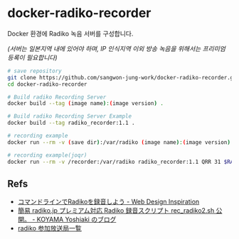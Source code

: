# docker-radiko-recorder

Docker 환경에 Radiko 녹음 서버를 구성합니다.

*(서버는 일본지역 내에 있어야 하며, IP 인식지역 이외 방송 녹음을 위해서는 프리미엄 등록이 필요합니다)*

```sh
# save repository
git clone https://github.com/sangwon-jung-work/docker-radiko-recorder.git
cd docker-radiko-recorder

# Build radiko Recording Server
docker build --tag (image name):(image version) .

# Build radiko Recording Server Example
docker build --tag radiko_recorder:1.1 .

# recording example
docker run --rm -v (save dir):/var/radiko (image name):(image version) FMJ 60 $RADIKO_LOGIN $RADIKO_PASSWORD

# recording example(joqr)
docker run --rm -v /recorder:/var/radiko radiko_recorder:1.1 QRR 31 $RADIKO_LOGIN $RADIKO_PASSWORD
```

Refs
----

- [コマンドラインでRadikoを録音しよう - Web Design Inspiration](http://blog.kmusiclife.com/p/rec_radiko/)
- [簡易 radiko.jp プレミアム対応 Radiko 録音スクリプト rec_radiko2.sh 公開。 - KOYAMA Yoshiaki のブログ](http://kyoshiaki.hatenablog.com/entry/2014/05/04/184748)
- [radiko 参加放送局一覧](http://www.dcc-jpl.com/foltia/wiki/radikomemo)
